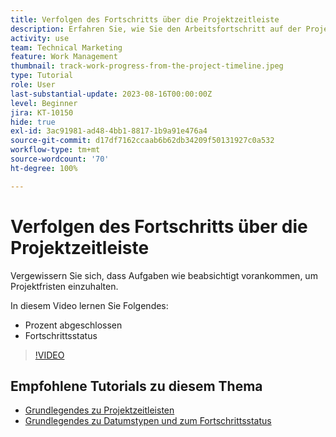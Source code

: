 ```yaml
---
title: Verfolgen des Fortschritts über die Projektzeitleiste
description: Erfahren Sie, wie Sie den Arbeitsfortschritt auf der Projektzeitleiste in [!DNL  Workfront] anhand von prozentualer Abschlussrate, Status, Zuweisungen oder Einschränkungen verfolgen können.
activity: use
team: Technical Marketing
feature: Work Management
thumbnail: track-work-progress-from-the-project-timeline.jpeg
type: Tutorial
role: User
last-substantial-update: 2023-08-16T00:00:00Z
level: Beginner
jira: KT-10150
hide: true
exl-id: 3ac91981-ad48-4bb1-8817-1b9a91e476a4
source-git-commit: d17df7162ccaab6b62db34209f50131927c0a532
workflow-type: tm+mt
source-wordcount: '70'
ht-degree: 100%

---
```


# Verfolgen des Fortschritts über die Projektzeitleiste

Vergewissern Sie sich, dass Aufgaben wie beabsichtigt vorankommen, um Projektfristen einzuhalten.

In diesem Video lernen Sie Folgendes:

* Prozent abgeschlossen
* Fortschrittsstatus

>[!VIDEO](https://video.tv.adobe.com/v/3438208/?quality=12&learn=on&enablevpops)


## Empfohlene Tutorials zu diesem Thema

* [Grundlegendes zu Projektzeitleisten](/help/manage-work/project-timelines/understand-project-timelines.md)
* [Grundlegendes zu Datumstypen und zum Fortschrittsstatus](/help/manage-work/project-timelines/understand-task-dates-and-progress-status.md)
